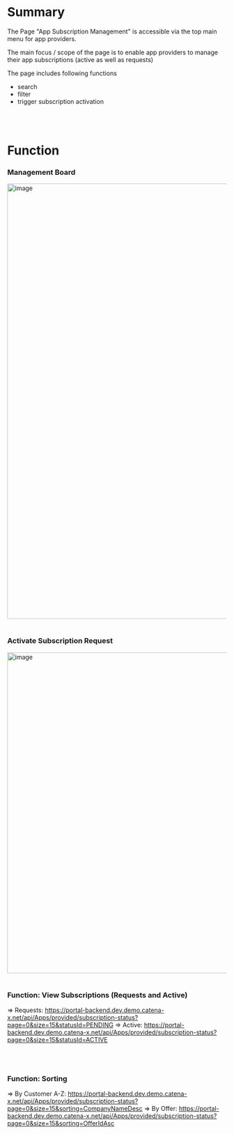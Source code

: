 # Summary

The Page "App Subscription Management" is accessible via the top main menu for app providers.

The main focus / scope of the page is to enable app providers to manage their app subscriptions (active as well as requests)

The page includes following functions

* search
* filter
* trigger subscription activation

<br>
<br>

# Function

### Management Board
<img width="1000" alt="image" src="https://user-images.githubusercontent.com/94133633/211654882-cc1cf144-28bb-4957-abe4-85a63c0c3166.png">

<br>
<br>

### Activate Subscription Request
<img width="737" alt="image" src="https://user-images.githubusercontent.com/94133633/211658765-b946494f-c458-486d-827a-771c0a0d463d.png">

<br>
<br>

### Function: View Subscriptions (Requests and Active)

=> Requests: https://portal-backend.dev.demo.catena-x.net/api/Apps/provided/subscription-status?page=0&size=15&statusId=PENDING
=> Active: https://portal-backend.dev.demo.catena-x.net/api/Apps/provided/subscription-status?page=0&size=15&statusId=ACTIVE

<br>
<br>

### Function: Sorting

=> By Customer A-Z: https://portal-backend.dev.demo.catena-x.net/api/Apps/provided/subscription-status?page=0&size=15&sorting=CompanyNameDesc
=> By Offer: https://portal-backend.dev.demo.catena-x.net/api/Apps/provided/subscription-status?page=0&size=15&sorting=OfferIdAsc

<br>
<br>
